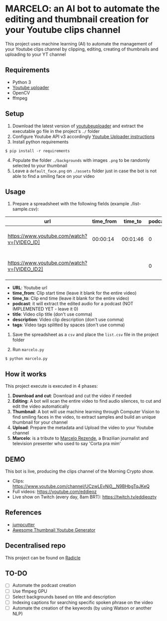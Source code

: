 # MARCELO: an AI bot to automate the editing and thumbnail creation for your Youtube clips channel

This project uses machine learning (AI) to automate the management of your Youtube clips channel by clipping, editing, creating of thumbnails and uploading to your YT channel

## Requirements

- Python 3
- [Youtube uploader](https://github.com/porjo/youtubeuploader/releases)
- OpenCV
- ffmpeg

## Setup

1. Download the latest version of [youtubeuploader](https://github.com/porjo/youtubeuploader/releases) and extract the executable go file in the project's `./` folder
2. Configure Youtube API v3 accordingly [Youtube Uploader instructions](https://github.com/porjo/youtubeuploader/blob/master/README.md)
3. Install python requirements
```
$ pip install -r requirements
```
4. Populate the folder `./backgrounds` with images `.png` to be randomly selected to your thumbnail
5. Leave a `default_face.png` on `./assets` folder just in case the bot is not able to find a smiling face on your video

## Usage

1. Prepare a spreadsheet with the following fields (example ./list-sample.csv):
   
| url | time_from | time_to | podcast | title | description | tags | 
| --- | --- | --- | --- | --- | --- | --- | 
| https://www.youtube.com/watch?v=[VIDEO_ID] | 00:00:14 | 00:01:46 | 0 | TITLE | DESCRIPTION | tag1 tag2 tag3 tag4 | 
 https://www.youtube.com/watch?v=[VIDEO_ID2] |  |  | 0 | TITLE | DESCRIPTION | tag1 tag2 tag3 tag4 |

- **URL**: Youtube url
- **time_from**: Clip start time (leave it blank for the entire video)
- **time_to**: Clip end time (leave it blank for the entire video)
- **podcast**: it will extract the edited audio for a podcast (NOT IMPLEMENTED YET - leave it 0)
- **title**: Video clip title (don't use comma)
- **description**: Video clip description (don't use comma)
- **tags**: Video tags splitted by spaces (don't use comma)

1. Save the spreadsheet as a `csv` and place the `list.csv` file in the project folder

2. Run `marcelo.py`
```
$ python marcelo.py
```

## How it works

This project execute is executed in 4 phases:

1. **Download and cut**: Download and cut the video if needed
2. **Editing**: A bot will scan the entire video to find audio silences, to cut and edit the video automatically
3. **Thumbnail**: A bot will use machine learning through Computer Vision to find smiling faces in the video, to extract samples and build an unique thumbnail for your channel
4. **Upload**: Prepare the metadata and Upload the video to your Youtube channel
5. **Marcelo**: is a tribute to [Marcelo Rezende](https://en.wikipedia.org/wiki/Marcelo_Rezende), a Brazilian journalist and television presenter who used to say 'Corta pra mim'

## DEMO
This bot is live, producing the clips channel of the Morning Crypto show.
- Clips: https://www.youtube.com/channel/UCzwLEvNi0__N9BHbgTqJKeQ
- Full videos: https://youtube.com/eddieoz
- Live show on Twitch (every day, 8am BRT): https://twitch.tv/eddieoztv

## References

- [jumpcutter](https://github.com/carykh/jumpcutter)
- [Awesome Thumbnail Youtube Generator](https://github.com/CUAI-CAU/Awesome-Youtube-Thumbnail-Generator)

## Decentralised repo
This project can be found on [Radicle](https://app.radicle.network/seeds/pine.radicle.garden/rad:git:hnrkyonz47h6zb5mb5tb3xni3y4uwzqjn85gy)

## TO-DO

- [ ] Automate the podcast creation
- [ ] Use ffmpeg GPU
- [ ] Select backgrounds based on title and description
- [ ] Indexing captions for searching specific spoken phrase on the video
- [ ] Automate the creation of the keywords (by using Watson or another NLP)